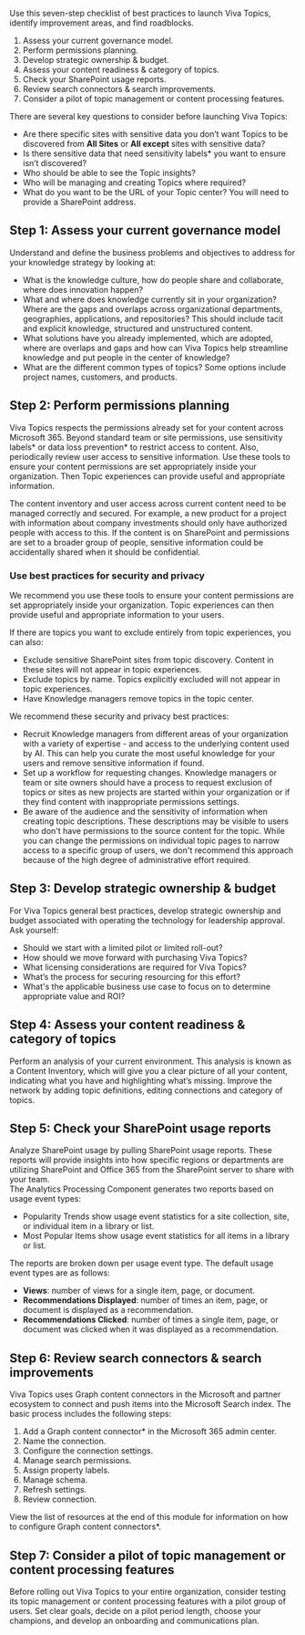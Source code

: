 Use this seven-step checklist of best practices to launch Viva Topics, identify improvement areas, and find roadblocks.  

1. Assess your current governance model.
2. Perform permissions planning.
3. Develop strategic ownership & budget.
4. Assess your content readiness & category of topics.
5. Check your SharePoint usage reports.
6. Review search connectors & search improvements.
7. Consider a pilot of topic management or content processing features.

There are several key questions to consider before launching Viva Topics: 
- Are there specific sites with sensitive data you don’t want Topics to be discovered from  **All Sites** or **All except** sites with sensitive data? 
- Is there sensitive data that need sensitivity labels* you want to ensure isn’t discovered? 
- Who should be able to see the Topic insights? 
- Who will be managing and creating Topics where required? 
- What do you want to be the URL of your Topic center? You will need to provide a SharePoint address.  

## Step 1: Assess your current governance model  
Understand and define the business problems and objectives to address for your knowledge strategy by looking at: 

- What is the knowledge culture, how do people share and collaborate, where does innovation happen? 
- What and where does knowledge currently sit in your organization? Where are the gaps and overlaps across organizational departments, geographies, applications, and repositories? This should include tacit and explicit knowledge, structured and unstructured content. 
- What solutions have you already implemented, which are adopted, where are overlaps and gaps and how can Viva Topics help streamline knowledge and put people in the center of knowledge?  
- What are the different common types of topics? Some options include project names, customers, and products.

## Step 2: Perform permissions planning  
Viva Topics respects the permissions already set for your content across Microsoft 365. Beyond standard team or site permissions, use sensitivity labels* or data loss prevention* to restrict access to content. Also, periodically review user access to sensitive information. Use these tools to ensure your content permissions are set appropriately inside your organization. Then Topic experiences can provide useful and appropriate information. 

The content inventory and user access across current content need to be managed correctly and secured. For example, a new product for a project with information about company investments should only have authorized people with access to this. If the content is on SharePoint and permissions are set to a broader group of people, sensitive information could be accidentally shared when it should be confidential.

### Use best practices for security and privacy 
We recommend you use these tools to ensure your content permissions are set appropriately inside your organization. Topic experiences can then provide useful and appropriate information to your users. 

If there are topics you want to exclude entirely from topic experiences, you can also: 

- Exclude sensitive SharePoint sites from topic discovery. Content in these sites will not appear in topic experiences. 
- Exclude topics by name. Topics explicitly excluded will not appear in topic experiences. 
- Have Knowledge managers remove topics in the topic center. 

We recommend these security and privacy best practices: 
- Recruit Knowledge managers from different areas of your organization with a variety of expertise - and access to the underlying content used by AI. This can help you curate the most useful knowledge for your users and remove sensitive information if found. 
- Set up a workflow for requesting changes. Knowledge managers or team or site owners should have a process to request exclusion of topics or sites as new projects are started within your organization or if they find content with inappropriate permissions settings. 
- Be aware of the audience and the sensitivity of information when creating topic descriptions. These descriptions may be visible to users who don't have permissions to the source content for the topic. While you can change the permissions on individual topic pages to narrow access to a specific group of users, we don't recommend this approach because of the high degree of administrative effort required. 
 
## Step 3: Develop strategic ownership & budget  

For Viva Topics general best practices, develop strategic ownership and budget associated with operating the technology for leadership approval. Ask yourself: 

- Should we start with a limited pilot or limited roll-out? 
- How should we move forward with purchasing Viva Topics? 
- What licensing considerations are required for Viva Topics? 
- What’s the process for securing resourcing for this effort? 
- What's the applicable business use case to focus on to determine appropriate value and ROI?  

## Step 4: Assess your content readiness & category of topics 

Perform an analysis of your current environment. This analysis is known as a Content Inventory, which will give you a clear picture of all your content, indicating what you have and highlighting what’s missing. Improve the network by adding topic definitions, editing connections and category of topics.  

## Step 5: Check your SharePoint usage reports  

Analyze SharePoint usage by pulling SharePoint usage reports. These reports will provide insights into how specific regions or departments are utilizing SharePoint and Office 365 from the SharePoint server to share with your team. ​  
The Analytics Processing Component generates two reports based on usage event types: 
- Popularity Trends show usage event statistics for a site collection, site, or individual item in a library or list. 
- Most Popular Items show usage event statistics for all items in a library or list. 

The reports are broken down per usage event type. The default usage event types are as follows: 
- **Views**: number of views for a single item, page, or document. 
- **Recommendations Displayed**: number of times an item, page, or document is displayed as a recommendation. 
- **Recommendations Clicked**: number of times a single item, page, or document was clicked when it was displayed as a recommendation. 

## Step 6: Review search connectors & search improvements  
Viva Topics uses Graph content connectors in the Microsoft and partner ecosystem to connect and push items into the Microsoft Search index. The basic process includes the following steps: 

1. Add a Graph content connector* in the Microsoft 365 admin center.
2. Name the connection. 
3. Configure the connection settings.
4. Manage search permissions.
5. Assign property labels. 
6. Manage schema. 
7. Refresh settings. 
8. Review connection.

View the list of resources at the end of this module for information on how to configure Graph content connectors*.  

## Step 7: Consider a pilot of topic management or content processing features   

Before rolling out Viva Topics to your entire organization, consider testing its topic management or content processing features with a pilot group of users. Set clear goals, decide on a pilot period length, choose your champions, and develop an onboarding and communications plan.